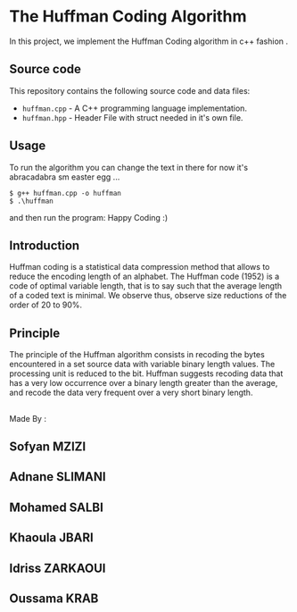 # The Huffman Coding Algorithm

In this project, we implement the Huffman Coding algorithm in c++ fashion .

## Source code

This repository contains the following source code and data files:

* `huffman.cpp` - A C++ programming language implementation.
* `huffman.hpp` - Header File with struct needed in it's own file.

## Usage

To run the algorithm  you can change the text in there for now it's abracadabra sm easter egg ...

    $ g++ huffman.cpp -o huffman
    $ .\huffman

and then run the program:
    Happy Coding :)

## Introduction

Huffman coding is a statistical data compression method that allows to
reduce the encoding length of an alphabet. The Huffman code (1952) is a code of
optimal variable length, that is to say such that the average length of a coded text is minimal. We observe
thus, observe size reductions of the order of 20 to 90%.

## Principle

The principle of the Huffman algorithm consists in recoding the bytes encountered in a set
source data with variable binary length values.
The processing unit is reduced to the bit. Huffman suggests recoding data that has a
very low occurrence over a binary length greater than the average, and recode the data very
frequent over a very short binary length.

##

Made By :
## Sofyan MZIZI
## Adnane SLIMANI 
## Mohamed SALBI 
## Khaoula JBARI
## Idriss ZARKAOUI 
## Oussama KRAB